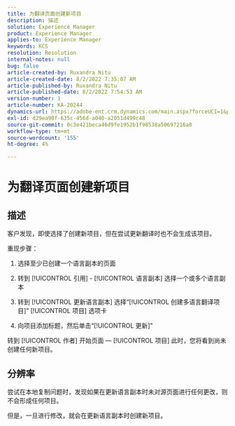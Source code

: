 ```yaml
---
title: 为翻译页面创建新项目
description: 描述
solution: Experience Manager
product: Experience Manager
applies-to: Experience Manager
keywords: KCS
resolution: Resolution
internal-notes: null
bug: false
article-created-by: Ruxandra Nitu
article-created-date: 8/2/2022 7:35:07 AM
article-published-by: Ruxandra Nitu
article-published-date: 8/2/2022 7:54:53 AM
version-number: 1
article-number: KA-20244
dynamics-url: https://adobe-ent.crm.dynamics.com/main.aspx?forceUCI=1&pagetype=entityrecord&etn=knowledgearticle&id=113b629f-3512-ed11-b83d-0022480867bd
exl-id: d29ea90f-635c-456d-a040-a2051d499c48
source-git-commit: 0c3e421beca46d9fe1952b1f98538a50697216a0
workflow-type: tm+mt
source-wordcount: '155'
ht-degree: 4%

---
```


# 为翻译页面创建新项目

## 描述


客户发现，即使选择了创建新项目，但在尝试更新翻译时也不会生成该项目。

重现步骤：

1. 选择至少已创建一个语言副本的页面

2. 转到 [!UICONTROL 引用] - [!UICONTROL 语言副本] 选择一个或多个语言副本

3. 转到 [!UICONTROL 更新语言副本] 选择“[!UICONTROL 创建多语言翻译项目]” [!UICONTROL 项目] 选项卡

4. 向项目添加标题，然后单击“[!UICONTROL 更新]&quot;

转到 [!UICONTROL 作者] 开始页面 —  [!UICONTROL 项目] 此时，您将看到尚未创建任何新项目。


## 分辨率


尝试在本地复制问题时，发现如果在更新语言副本时未对源页面进行任何更改，则不会形成任何项目。

但是，一旦进行修改，就会在更新语言副本时创建新项目。
